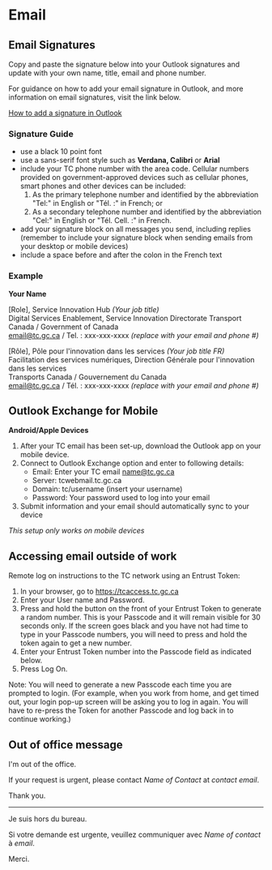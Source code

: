 # Email #

## Email Signatures ##

Copy and paste the signature below into your Outlook signatures and update with your own name, title, email and phone number.

For guidance on how to add your email signature in Outlook, and more information on email signatures, visit the link below.

[How to add a signature in Outlook](http://mytc.tc.gc.ca/how-do-i-create-my-email-signature-block-9605.html)

### Signature Guide ##

- use a black 10 point font
- use a sans-serif font style such as **Verdana, Calibri** or **Arial**
- include your TC phone number with the area code. Cellular numbers provided on government-approved devices such as cellular phones, smart phones and other devices can be included:
    1. As the primary telephone number and identified by the abbreviation "Tel:" in English or "Tél. :" in French; or
    2. As a secondary telephone number and identified by the abbreviation "Cel:" in English or "Tél. Cell. :" in French.
- add your signature block on all messages you send, including replies (remember to include your signature block when sending emails from your desktop or mobile devices)
- include a space before and after the colon in the French text

### Example ###

**Your Name**
 
[Role], Service Innovation Hub *(Your job title)*    
Digital Services Enablement, Service Innovation Directorate
Transport Canada / Government of Canada    
email@tc.gc.ca / Tel. : xxx-xxx-xxxx *(replace with your email and phone #)*

[Rôle], Pôle pour l'innovation dans les services *(Your job title FR)*    
Facilitation des services numériques, Direction Générale pour l'innovation dans les services   
Transports Canada / Gouvernement du Canada    
email@tc.gc.ca / Tél. : xxx-xxx-xxxx *(replace with your email and phone #)*

## Outlook Exchange for Mobile ##

**Android/Apple Devices**

1. After your TC email has been set-up, download the Outlook app on your mobile device.
2. Connect to Outlook Exchange option and enter to following details:    
    - Email: Enter your TC email name@tc.gc.ca
    - Server: tcwebmail.tc.gc.ca
    - Domain: tc/username (insert your username)
    - Password: Your password used to log into your email    
3. Submit information and your email should automatically sync to your device

*This setup only works on mobile devices*

## Accessing email outside of work ##

Remote log on instructions to the TC network using an Entrust Token:
1. In your browser, go to https://tcaccess.tc.gc.ca
2. Enter your User name and Password.
3. Press and hold the button on the front of your Entrust Token to generate a random number.  This is your Passcode and it will remain visible for 30 seconds only. If the screen goes black and you have not had time to type in your Passcode numbers, you will need to press and hold the token again to get a new number.
4. Enter your Entrust Token number into the Passcode field as indicated below. 
5. Press Log On.

Note:  You will need to generate a new Passcode each time you are prompted to login.  (For example, when you work from home, and get timed out, your login pop-up screen will be asking you to log in again.  You will have to re-press the Token for another Passcode and log back in to continue working.)

## Out of office message ##

I'm out of the office.

If your request is urgent, please contact *Name of Contact* at *contact email*.

Thank you.

----------

Je suis hors du bureau.

Si votre demande est urgente, veuillez communiquer avec *Name of contact* à *email*.

Merci.
